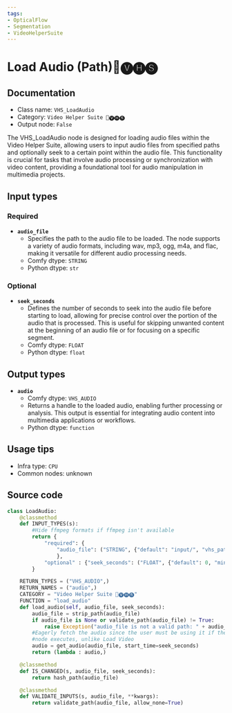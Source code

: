 ```yaml
---
tags:
- OpticalFlow
- Segmentation
- VideoHelperSuite
---
```


# Load Audio (Path)🎥🅥🅗🅢
## Documentation
- Class name: `VHS_LoadAudio`
- Category: `Video Helper Suite 🎥🅥🅗🅢`
- Output node: `False`

The VHS_LoadAudio node is designed for loading audio files within the Video Helper Suite, allowing users to input audio files from specified paths and optionally seek to a certain point within the audio file. This functionality is crucial for tasks that involve audio processing or synchronization with video content, providing a foundational tool for audio manipulation in multimedia projects.
## Input types
### Required
- **`audio_file`**
    - Specifies the path to the audio file to be loaded. The node supports a variety of audio formats, including wav, mp3, ogg, m4a, and flac, making it versatile for different audio processing needs.
    - Comfy dtype: `STRING`
    - Python dtype: `str`
### Optional
- **`seek_seconds`**
    - Defines the number of seconds to seek into the audio file before starting to load, allowing for precise control over the portion of the audio that is processed. This is useful for skipping unwanted content at the beginning of an audio file or for focusing on a specific segment.
    - Comfy dtype: `FLOAT`
    - Python dtype: `float`
## Output types
- **`audio`**
    - Comfy dtype: `VHS_AUDIO`
    - Returns a handle to the loaded audio, enabling further processing or analysis. This output is essential for integrating audio content into multimedia applications or workflows.
    - Python dtype: `function`
## Usage tips
- Infra type: `CPU`
- Common nodes: unknown


## Source code
```python
class LoadAudio:
    @classmethod
    def INPUT_TYPES(s):
        #Hide ffmpeg formats if ffmpeg isn't available
        return {
            "required": {
                "audio_file": ("STRING", {"default": "input/", "vhs_path_extensions": ['wav','mp3','ogg','m4a','flac']}),
                },
            "optional" : {"seek_seconds": ("FLOAT", {"default": 0, "min": 0})}
        }

    RETURN_TYPES = ("VHS_AUDIO",)
    RETURN_NAMES = ("audio",)
    CATEGORY = "Video Helper Suite 🎥🅥🅗🅢"
    FUNCTION = "load_audio"
    def load_audio(self, audio_file, seek_seconds):
        audio_file = strip_path(audio_file)
        if audio_file is None or validate_path(audio_file) != True:
            raise Exception("audio_file is not a valid path: " + audio_file)
        #Eagerly fetch the audio since the user must be using it if the
        #node executes, unlike Load Video
        audio = get_audio(audio_file, start_time=seek_seconds)
        return (lambda : audio,)

    @classmethod
    def IS_CHANGED(s, audio_file, seek_seconds):
        return hash_path(audio_file)

    @classmethod
    def VALIDATE_INPUTS(s, audio_file, **kwargs):
        return validate_path(audio_file, allow_none=True)

```
